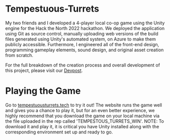 # Tempestuous-Turrets
My two friends and I developed a 4-player local co-op game using the Unity engine for the Hack the North 2022 hackathon. We deployed the application using Git as source control, manually uploading web versions of the build files generated using Unity's automated system, on Azure to make them publicly accessible. Furthermore, I engineered all of the front-end design, programming gameplay elements, sound design, and original asset creation from scratch.

For the full breakdown of the creation process and overall development of this project, please visit our [Devpost](https://devpost.com/software/tempestuous-turrets).

# Playing the Game
Go to [tempestuousturrets.tech](http://tempestuousturrets.tech/) to try it out! The website runs the game well and gives you a chance to play it, but for an even better experience, we highly recommend that you download the game on your local machine via the file uploaded in the rep called 'TEMPESTOUS_TURRETS_WIN'. NOTE: To download it and play it, it is critical you have Unity installed along with the corresponding environment set up and ready to go.


